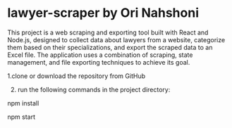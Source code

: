 # lawyer-scraper by Ori Nahshoni
This project is a web scraping and exporting tool built with React and Node.js, designed to collect data about lawyers from a website, categorize them based on their specializations, and export the scraped data to an Excel file. The application uses a combination of scraping, state management, and file exporting techniques to achieve its goal.

1.clone or download the repository from GitHub

2. run the following commands in the project directory:
   
npm install

npm start

